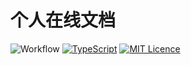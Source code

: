 # 个人在线文档

![Workflow](https://github.com/xfy520/docs/workflows/Build/badge.svg)
[![TypeScript](https://badges.frapsoft.com/typescript/love/typescript.svg?v=101)](https://github.com/ellerbrock/typescript-badges/) 
[![MIT Licence](https://badges.frapsoft.com/os/mit/mit.svg?v=103)](https://opensource.org/licenses/mit-license.php)
